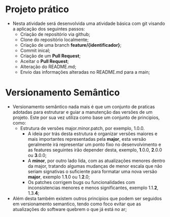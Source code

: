 # Projeto prático

- Nesta atividade será desenvolvida uma atividade básica com git visando a aplicação dos seguintes passos:
    - Criação de repositório via github;
    - Clone do repositório localmente;
    - Criação de uma branch **feature/{identificador}**;
    - Commit inical;
    - Criação de um **Pull Request**;
    - Aceitar o **Pull Request**;
    - Alteração do README.md;
    - Envio das informações alteradas no README.md para a main;

# Versionamento Semântico

- Versionamento semântico nada mais é que um conjunto de praticas adotadas para estruturar e guiar a manutenção das versões de um projeto. Este por sua vez utiliza como base um conjunto de principios, como:
    - Estrutura de versões major.minor.patch, por exemplo, 1.0.0. 
        - A ideia por trás desta estrutura é organizar versões maiores e mais importantes representadas pela **major**, esta versão geralmente irá representar um ponto fixo no desenvolvimento e as features seguintes irão depender desta, exemplo, **1**.0.0, **2**.0.0 ou **3**.0.0;
        - A **minor**, por outro lado lida, com as atualizações menores dentro da major, tratando algumas mudanças de menor escala que não seriam signativas o suficiente para formatar uma nova versão **major**, exemplo 1.**1**.0 ou 1.**2**.0;
        - Os patches corrigem bugs ou funcionalidades com inconsistencias menores e menos significantes, exemplo 1.1.**2**, 1.3.**4**;
- Além desta também existem outros principios que podem ser seguidos em versionamento semantico, tendo como foco evitar que as atualizações do software quebrem o que já está no ar;  